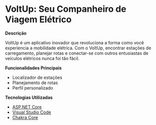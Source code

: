 # VoltUp: Seu Companheiro de Viagem Elétrico

**Descrição**

VoltUp é um aplicativo inovador que revoluciona a forma como você experiencia a mobilidade elétrica. Com o VoltUp, encontrar estações de carregamento, planejar rotas e conectar-se com outros entusiastas de veículos elétricos nunca foi tão fácil.

**Funcionalidades Principais**
* Localizador de estações
* Planejamento de rotas
* Perfil personalizado

**Tecnologias Utilizadas**
- [ASP.NET Core](https://github.com/aspnet/Home)
- [Visual Studio Code](https://github.com/Microsoft/vscode)
- [Chakra Core](https://github.com/Microsoft/ChakraCore)